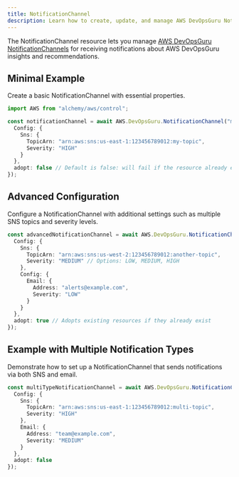 ```yaml
---
title: NotificationChannel
description: Learn how to create, update, and manage AWS DevOpsGuru NotificationChannels using Alchemy Cloud Control.
---
```


The NotificationChannel resource lets you manage [AWS DevOpsGuru NotificationChannels](https://docs.aws.amazon.com/devopsguru/latest/userguide/) for receiving notifications about AWS DevOpsGuru insights and recommendations.

## Minimal Example

Create a basic NotificationChannel with essential properties.

```ts
import AWS from "alchemy/aws/control";

const notificationChannel = await AWS.DevOpsGuru.NotificationChannel("myNotificationChannel", {
  Config: {
    Sns: {
      TopicArn: "arn:aws:sns:us-east-1:123456789012:my-topic",
      Severity: "HIGH"
    }
  },
  adopt: false // Default is false: will fail if the resource already exists
});
```

## Advanced Configuration

Configure a NotificationChannel with additional settings such as multiple SNS topics and severity levels.

```ts
const advancedNotificationChannel = await AWS.DevOpsGuru.NotificationChannel("advancedNotificationChannel", {
  Config: {
    Sns: {
      TopicArn: "arn:aws:sns:us-west-2:123456789012:another-topic",
      Severity: "MEDIUM" // Options: LOW, MEDIUM, HIGH
    },
    Config: {
      Email: {
        Address: "alerts@example.com",
        Severity: "LOW"
      }
    }
  },
  adopt: true // Adopts existing resources if they already exist
});
```

## Example with Multiple Notification Types

Demonstrate how to set up a NotificationChannel that sends notifications via both SNS and email.

```ts
const multiTypeNotificationChannel = await AWS.DevOpsGuru.NotificationChannel("multiTypeNotificationChannel", {
  Config: {
    Sns: {
      TopicArn: "arn:aws:sns:us-east-1:123456789012:multi-topic",
      Severity: "HIGH"
    },
    Email: {
      Address: "team@example.com",
      Severity: "MEDIUM"
    }
  },
  adopt: false
});
```